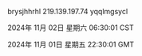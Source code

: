 brysjhhrhl 219.139.197.74 yqqlmgsycl

2024年 11月 02日 星期六 06:30:01 CST

2024年 11月 01日 星期五 22:30:01 GMT
